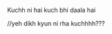 <!-- Reddis CLI kholne ka hoga to bas simple wl mein reddis-cli kholne ka -->
Kuchh ni hai kuch bhi daala hai

//yeh dikh kyun ni rha kuchhhh???